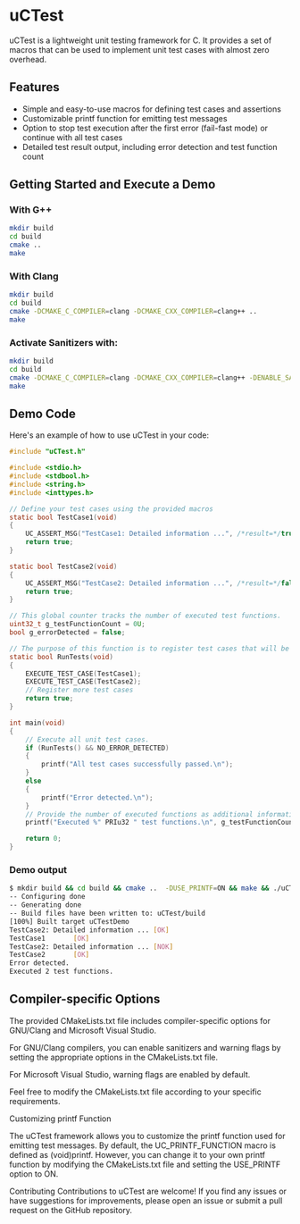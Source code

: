 # uCTest

uCTest is a lightweight unit testing framework for C. It provides a set of macros that can be used to implement unit test cases with almost zero overhead.

## Features

- Simple and easy-to-use macros for defining test cases and assertions
- Customizable printf function for emitting test messages
- Option to stop test execution after the first error (fail-fast mode) or continue with all test cases
- Detailed test result output, including error detection and test function count

## Getting Started and Execute a Demo

### With G++

```bash
mkdir build
cd build
cmake ..
make
```

### With Clang

```bash
mkdir build
cd build
cmake -DCMAKE_C_COMPILER=clang -DCMAKE_CXX_COMPILER=clang++ ..
make
```

### Activate Sanitizers with:

```bash
mkdir build
cd build
cmake -DCMAKE_C_COMPILER=clang -DCMAKE_CXX_COMPILER=clang++ -DENABLE_SANITIZERS=ON..
make
```

## Demo Code

Here's an example of how to use uCTest in your code:

```c
#include "uCTest.h"

#include <stdio.h>
#include <stdbool.h>
#include <string.h>
#include <inttypes.h>

// Define your test cases using the provided macros
static bool TestCase1(void)
{
    UC_ASSERT_MSG("TestCase1: Detailed information ...", /*result=*/true);
    return true;
}

static bool TestCase2(void)
{
    UC_ASSERT_MSG("TestCase2: Detailed information ...", /*result=*/false);
    return true;
}

// This global counter tracks the number of executed test functions.
uint32_t g_testFunctionCount = 0U;
bool g_errorDetected = false;

// The purpose of this function is to register test cases that will be executed.
static bool RunTests(void)
{
    EXECUTE_TEST_CASE(TestCase1);
    EXECUTE_TEST_CASE(TestCase2);
    // Register more test cases
    return true;
}

int main(void)
{
    // Execute all unit test cases.
    if (RunTests() && NO_ERROR_DETECTED)
    {
        printf("All test cases successfully passed.\n");
    }
    else
    {
        printf("Error detected.\n");
    }
    // Provide the number of executed functions as additional information.
    printf("Executed %" PRIu32 " test functions.\n", g_testFunctionCount);

    return 0;
}
```

### Demo output

```bash
$ mkdir build && cd build && cmake ..  -DUSE_PRINTF=ON && make && ./uCTestDemo 
-- Configuring done
-- Generating done
-- Build files have been written to: uCTest/build
[100%] Built target uCTestDemo
TestCase2: Detailed information ... [OK]
TestCase1       [OK]
TestCase2: Detailed information ... [NOK]
TestCase2       [OK]
Error detected.
Executed 2 test functions.
```


## Compiler-specific Options

The provided CMakeLists.txt file includes compiler-specific options for GNU/Clang and Microsoft Visual Studio.

For GNU/Clang compilers, you can enable sanitizers and warning flags by setting the appropriate options in the CMakeLists.txt file.

For Microsoft Visual Studio, warning flags are enabled by default.

Feel free to modify the CMakeLists.txt file according to your specific requirements.

Customizing printf Function

The uCTest framework allows you to customize the printf function used for emitting test messages. By default, the UC_PRINTF_FUNCTION macro is defined as (void)printf. However, you can change it to your own printf function by modifying the CMakeLists.txt file and setting the USE_PRINTF option to ON.

Contributing
Contributions to uCTest are welcome! If you find any issues or have suggestions for improvements, please open an issue or submit a pull request on the GitHub repository.